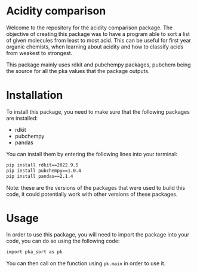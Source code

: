 # Acidity comparison

Welcome to the repository for the acidity comparison package. The objective of creating this package was to have a program able to sort a list of given molecules from least to most acid. This can be useful for first year organic chemists, when learning about acidity and how to classify acids from weakest to strongest. 

This package mainly uses rdkit and pubchempy packages, pubchem being the source for all the pka values that the package outputs. 

# Installation

To install this package, you need to make sure that the following packages are installed:
- rdkit
- pubchempy
- pandas

You can install them by entering the following lines into your terminal:

```bash
pip install rdkit==2022.9.5
pip install pubchempy==1.0.4
pip install pandas==2.1.4
```

Note: these are the versions of the packages that were used to build this code, it could potentially work with other versions of these packages.

# Usage

In order to use this package, you will need to import the package into your code, you can do so using the following code:

```bash
import pka_sort as pk
```

You can then call on the function using `pk.main` in order to use it.
